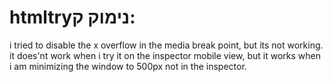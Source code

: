 # htmltryנימוק ק: 
i tried to disable the x overflow in the media break point, but its not working.
it does'nt work when i try it on the inspector mobile view, but it works when i am minimizing the window to 500px not in the inspector.
